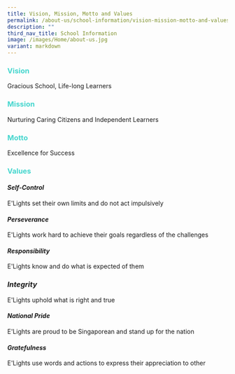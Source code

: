 ```yaml
---
title: Vision, Mission, Motto and Values
permalink: /about-us/school-information/vision-mission-motto-and-values/
description: ""
third_nav_title: School Information
image: /images/Home/about-us.jpg
variant: markdown
---
```

### <b><font color="#46d6ce">Vision</font></b>
	
Gracious School, Life-long Learners

### <b><font color="#46d6ce">Mission</font></b>

Nurturing Caring Citizens and Independent Learners


### <b><font color="#46d6ce">Motto</font></b>

Excellence for Success

### <b><font color="#46d6ce">Values</font></b>

#### <b>*Self-Control*</b>
E'Lights set their own limits and do not act impulsively

#### <b>*Perseverance*</b>
E'Lights work hard to achieve their goals regardless of the challenges

#### <b>*Responsibility*</b>
E'Lights know and do what is expected of them

### <b>*Integrity*</b>
E'Lights uphold what is right and true

#### <b>*National Pride*</b>
E'Lights are proud to be Singaporean and stand up for the nation

#### <b>*Gratefulness*</b>
E'Lights use words and actions to express their appreciation to other